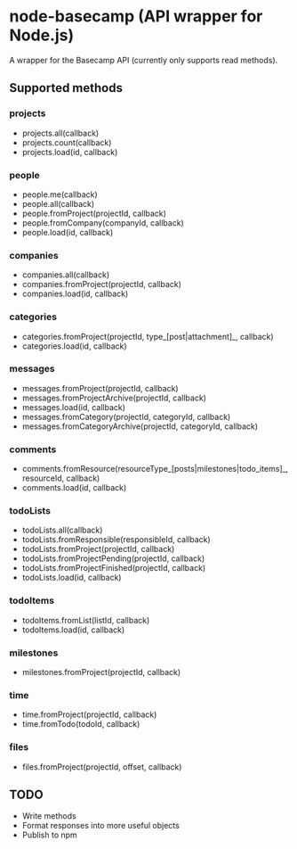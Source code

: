 # node-basecamp (API wrapper for Node.js)

A wrapper for the Basecamp API (currently only supports read methods).

## Supported methods

### projects

* projects.all(callback)
* projects.count(callback)
* projects.load(id, callback)

### people

* people.me(callback)
* people.all(callback)
* people.fromProject(projectId, callback)
* people.fromCompany(companyId, callback)
* people.load(id, callback)

### companies

* companies.all(callback)
* companies.fromProject(projectId, callback)
* companies.load(id, callback)

### categories

* categories.fromProject(projectId, type_[post|attachment]_, callback)
* categories.load(id, callback)

### messages

* messages.fromProject(projectId, callback)
* messages.fromProjectArchive(projectId, callback)
* messages.load(id, callback)
* messages.fromCategory(projectId, categoryId, callback)
* messages.fromCategoryArchive(projectId, categoryId, callback)

### comments

* comments.fromResource(resourceType_[posts|milestones|todo\_items]_, resourceId, callback)
* comments.load(id, callback)

### todoLists

* todoLists.all(callback)
* todoLists.fromResponsible(responsibleId, callback)
* todoLists.fromProject(projectId, callback)
* todoLists.fromProjectPending(projectId, callback)
* todoLists.fromProjectFinished(projectId, callback)
* todoLists.load(id, callback)

### todoItems

* todoItems.fromList(listId, callback)
* todoItems.load(id, callback)

### milestones

* milestones.fromProject(projectId, callback)

### time

* time.fromProject(projectId, callback)
* time.fromTodo(todoId, callback)

### files

* files.fromProject(projectId, offset, callback)

## TODO

* Write methods
* Format responses into more useful objects
* Publish to npm
